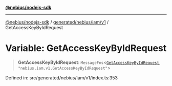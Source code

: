 [**@nebius/nodejs-sdk**](../../../../../README.md)

***

[@nebius/nodejs-sdk](../../../../../README.md) / [generated/nebius/iam/v1](../README.md) / GetAccessKeyByIdRequest

# Variable: GetAccessKeyByIdRequest

> **GetAccessKeyByIdRequest**: `MessageFns`\<[`GetAccessKeyByIdRequest`](../interfaces/GetAccessKeyByIdRequest.md), `"nebius.iam.v1.GetAccessKeyByIdRequest"`\>

Defined in: src/generated/nebius/iam/v1/index.ts:353
